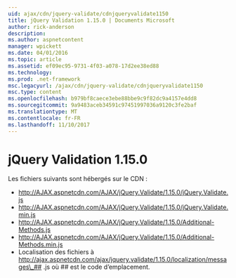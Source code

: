 ```yaml
---
uid: ajax/cdn/jquery-validate/cdnjqueryvalidate1150
title: jQuery Validation 1.15.0 | Documents Microsoft
author: rick-anderson
description: 
ms.author: aspnetcontent
manager: wpickett
ms.date: 04/01/2016
ms.topic: article
ms.assetid: ef09ec95-9731-4f03-a078-17d2ee38ed88
ms.technology: 
ms.prod: .net-framework
msc.legacyurl: /ajax/cdn/jquery-validate/cdnjqueryvalidate1150
msc.type: content
ms.openlocfilehash: b979bf8caece3ebe88bbe9c9f82dc9a4157e4dd8
ms.sourcegitcommit: 9a9483aceb34591c97451997036a9120c3fe2baf
ms.translationtype: MT
ms.contentlocale: fr-FR
ms.lasthandoff: 11/10/2017
---
```

<a name="jquery-validation-1150"></a>jQuery Validation 1.15.0
====================
Les fichiers suivants sont hébergés sur le CDN :

- http://AJAX.aspnetcdn.com/AJAX/jQuery.Validate/1.15.0/jQuery.Validate.js
- http://AJAX.aspnetcdn.com/AJAX/jQuery.Validate/1.15.0/jQuery.Validate.min.js
- http://AJAX.aspnetcdn.com/AJAX/jQuery.Validate/1.15.0/Additional-Methods.js
- http://AJAX.aspnetcdn.com/AJAX/jQuery.Validate/1.15.0/Additional-Methods.min.js
- Localisation des fichiers à http://ajax.aspnetcdn.com/ajax/jquery.validate/1.15.0/localization/messages\_## .js où ## est le code d’emplacement.
